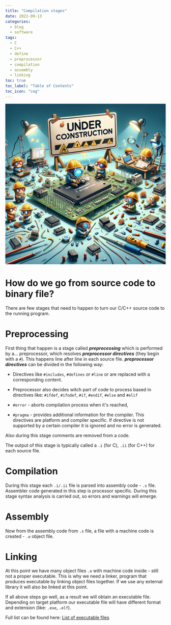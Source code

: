 ```yaml
---
title: "Compilation stages"
date: 2022-09-13
categories:
  - blog
  - software
tags:
  - C
  - C++
  - define
  - preprocessor
  - compilation
  - assembly
  - linking
toc: true
toc_label: "Table of Contents"
toc_icon: "cog"
---
```

![UC](https://github.com/porzechowski/blog/blob/master/assets/images/under_construction.webp?raw=true)
# How do we go from source code to binary file?

There are few stages that need to happen to turn our C/C++ source code to the running program.

# Preprocessing

First thing that happen is a stage called ***preprocessing*** which is performed by a... preprocessor, which resolves ***preprocessor directives*** (they begin with a `#`).
This happens line after line in each source file.
***preprocessor directives*** can be divided in the following way:

- Directives like `#includes`, `#defines` or `#line` or are replaced with a corresponding content.

- Preprocessor also decides witch part of code to process based in directives like: `#ifdef`, `#ifndef`, `#if`, `#endif`, `#else` and `#elif`

- `#error` - aborts compilation process when it's reached,

- `#pragma` - provides additional information for the compiler. This directives are platform and compiler specific. If directive is not supported by a certain compiler it is ignored and no error is generated.

Also during this stage comments are removed from a code.

The output of this stage is typically called a `.i` (for C), `.ii` (for C++) for each source file.

# Compilation

During this stage each `.i/.ii` file is parsed into assembly code - `.s` file.
Assembler code generated in this step is processor specific. During this stage syntax analysis is carried out, so errors and warnings will emerge.

# Assembly

Now from the assembly code from `.s` file, a file with a machine code is created - `.o` object file.

# Linking

At this point we have many object files `.o` with machine code inside - still not a proper executable. This is why we need a linker, program that produces executable by linking object files together. If we use any external library it will also be linked at this point. 

If all above steps go well, as a result we will obtain an executable file.
Depending on target platform our executable file will have different format and extension (like: `.exe`, `.elf`).

Full list can be found here: [List of executable files](https://en.wikipedia.org/wiki/Comparison_of_executable_file_formats)

